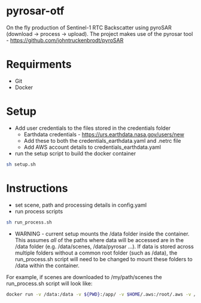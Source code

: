 # pyrosar-otf
On the fly production of Sentinel-1 RTC Backscatter using pyroSAR (download -> process -> upload). The project makes use of the pyrosar tool - https://github.com/johntruckenbrodt/pyroSAR

# Requirments
- Git
- Docker

# Setup
- Add user credentials to the files stored in the credentials folder
    - Earthdata credentials - https://urs.earthdata.nasa.gov/users/new
    - Add these to both the credentials_earthdata.yaml and .netrc file
    - Add AWS account details to credentials_earthdata.yaml
- run the setup script to build the docker container
```bash
sh setup.sh
```

# Instructions
- set scene, path and processing details in config.yaml
- run process scripts
```bash
sh run_process.sh
```
- WARNING - current setup mounts the /data folder inside the container. This assumes *all* of the paths where data will be accessed are in the /data folder (e.g. /data/scenes, /data/pyrosar ...). If data is stored across multiple folders without a common root folder (such as /data), the run_process.sh script will need to be changed to mount these folders to /data within the container. 

For example, if scenes are downloaded to /my/path/scenes the run_process.sh script will look like:
```bash
docker run -v /data:/data -v ${PWD}:/app/ -v $HOME/.aws:/root/.aws -v /my/path/scenes:/my/path/scenes -it pyrosar
```